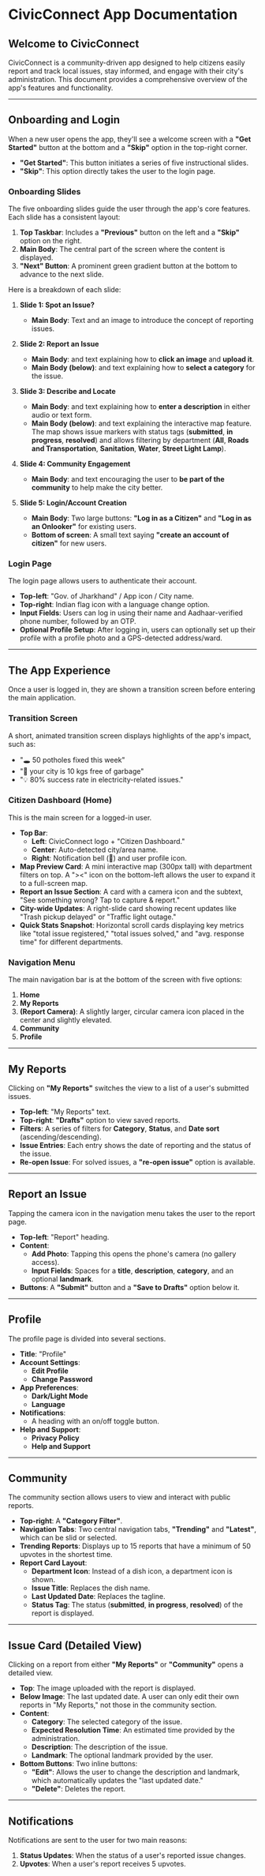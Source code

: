# CivicConnect App Documentation

## Welcome to CivicConnect

CivicConnect is a community-driven app designed to help citizens easily report and track local issues, stay informed, and engage with their city's administration. This document provides a comprehensive overview of the app's features and functionality.

---

## Onboarding and Login

When a new user opens the app, they'll see a welcome screen with a **"Get Started"** button at the bottom and a **"Skip"** option in the top-right corner.

* **"Get Started"**: This button initiates a series of five instructional slides.
* **"Skip"**: This option directly takes the user to the login page.

### Onboarding Slides

The five onboarding slides guide the user through the app's core features. Each slide has a consistent layout:
1.  **Top Taskbar**: Includes a **"Previous"** button on the left and a **"Skip"** option on the right.
2.  **Main Body**: The central part of the screen where the content is displayed.
3.  **"Next" Button**: A prominent green gradient button at the bottom to advance to the next slide.

Here is a breakdown of each slide:

1.  **Slide 1: Spot an Issue?**
    * **Main Body**: Text and an image to introduce the concept of reporting issues.

2.  **Slide 2: Report an Issue**
    * **Main Body**:  and text explaining how to **click an image** and **upload it**.
    * **Main Body (below)**:  and text explaining how to **select a category** for the issue.

3.  **Slide 3: Describe and Locate**
    * **Main Body**:  and text explaining how to **enter a description** in either audio or text form.
    * **Main Body (below)**:  and text explaining the interactive map feature. The map shows issue markers with status tags (**submitted**, **in progress**, **resolved**) and allows filtering by department (**All**, **Roads and Transportation**, **Sanitation**, **Water**, **Street Light Lamp**).

4.  **Slide 4: Community Engagement**
    * **Main Body**:  and text encouraging the user to **be part of the community** to help make the city better.

5.  **Slide 5: Login/Account Creation**
    * **Main Body**: Two large buttons: **"Log in as a Citizen"** and **"Log in as an Onlooker"** for existing users.
    * **Bottom of screen**: A small text saying **"create an account of citizen"** for new users.

### Login Page

The login page allows users to authenticate their account.
* **Top-left**: "Gov. of Jharkhand" / App icon / City name.
* **Top-right**: Indian flag icon with a language change option.
* **Input Fields**: Users can log in using their name and Aadhaar-verified phone number, followed by an OTP.
* **Optional Profile Setup**: After logging in, users can optionally set up their profile with a profile photo and a GPS-detected address/ward.

---

## The App Experience

Once a user is logged in, they are shown a transition screen before entering the main application.

### Transition Screen
A short, animated transition screen displays highlights of the app's impact, such as:
* "🕳️ 50 potholes fixed this week"
* "🚮 your city is 10 kgs free of garbage"
* "💡 80% success rate in electricity-related issues."

### Citizen Dashboard (Home)

This is the main screen for a logged-in user.
* **Top Bar**:
    * **Left**: CivicConnect logo + "Citizen Dashboard."
    * **Center**: Auto-detected city/area name.
    * **Right**: Notification bell (🔔) and user profile icon.
* **Map Preview Card**: A mini interactive map (300px tall) with department filters on top. A "><" icon on the bottom-left allows the user to expand it to a full-screen map.
* **Report an Issue Section**: A card with a camera icon and the subtext, "See something wrong? Tap to capture & report."
* **City-wide Updates**: A right-slide card showing recent updates like "Trash pickup delayed" or "Traffic light outage."
* **Quick Stats Snapshot**: Horizontal scroll cards displaying key metrics like "total issue registered," "total issues solved," and "avg. response time" for different departments.

### Navigation Menu

The main navigation bar is at the bottom of the screen with five options:
1.  **Home**
2.  **My Reports**
3.  **(Report Camera)**: A slightly larger, circular camera icon placed in the center and slightly elevated.
4.  **Community**
5.  **Profile**

---

## My Reports

Clicking on **"My Reports"** switches the view to a list of a user's submitted issues.
* **Top-left**: "My Reports" text.
* **Top-right**: **"Drafts"** option to view saved reports.
* **Filters**: A series of filters for **Category**, **Status**, and **Date sort** (ascending/descending).
* **Issue Entries**: Each entry shows the date of reporting and the status of the issue.
* **Re-open Issue**: For solved issues, a **"re-open issue"** option is available.

---

## Report an Issue

Tapping the camera icon in the navigation menu takes the user to the report page.
* **Top-left**: "Report" heading.
* **Content**:
    * **Add Photo**: Tapping this opens the phone's camera (no gallery access).
    * **Input Fields**: Spaces for a **title**, **description**, **category**, and an optional **landmark**.
* **Buttons**: A **"Submit"** button and a **"Save to Drafts"** option below it.

---

## Profile

The profile page is divided into several sections.
* **Title**: "Profile"
* **Account Settings**:
    * **Edit Profile**
    * **Change Password**
* **App Preferences**:
    * **Dark/Light Mode**
    * **Language**
* **Notifications**:
    * A heading with an on/off toggle button.
* **Help and Support**:
    * **Privacy Policy**
    * **Help and Support**

---

## Community

The community section allows users to view and interact with public reports.
* **Top-right**: A **"Category Filter"**.
* **Navigation Tabs**: Two central navigation tabs, **"Trending"** and **"Latest"**, which can be slid or selected.
* **Trending Reports**: Displays up to 15 reports that have a minimum of 50 upvotes in the shortest time.
* **Report Card Layout**:
    * **Department Icon**: Instead of a dish icon, a department icon is shown.
    * **Issue Title**: Replaces the dish name.
    * **Last Updated Date**: Replaces the tagline.
    * **Status Tag**: The status (**submitted**, **in progress**, **resolved**) of the report is displayed.

---

## Issue Card (Detailed View)

Clicking on a report from either **"My Reports"** or **"Community"** opens a detailed view.
* **Top**: The image uploaded with the report is displayed.
* **Below Image**: The last updated date. A user can only edit their own reports in "My Reports," not those in the community section.
* **Content**:
    * **Category**: The selected category of the issue.
    * **Expected Resolution Time**: An estimated time provided by the administration.
    * **Description**: The description of the issue.
    * **Landmark**: The optional landmark provided by the user.
* **Bottom Buttons**: Two inline buttons:
    * **"Edit"**: Allows the user to change the description and landmark, which automatically updates the "last updated date."
    * **"Delete"**: Deletes the report.

---

## Notifications

Notifications are sent to the user for two main reasons:
1.  **Status Updates**: When the status of a user's reported issue changes.
2.  **Upvotes**: When a user's report receives 5 upvotes.
